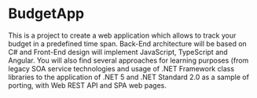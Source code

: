 # BudgetApp
This is a project to create a web application which allows to track your budget in a predefined time span. Back-End architecture will be based on C# and Front-End design will implement JavaScript, TypeScript and Angular. You will also find several approaches for learning purposes (from legacy SOA service technologies and usage of .NET Framework class libraries to the application of .NET 5 and .NET Standard 2.0 as a sample of porting, with Web REST API and SPA web pages. 

